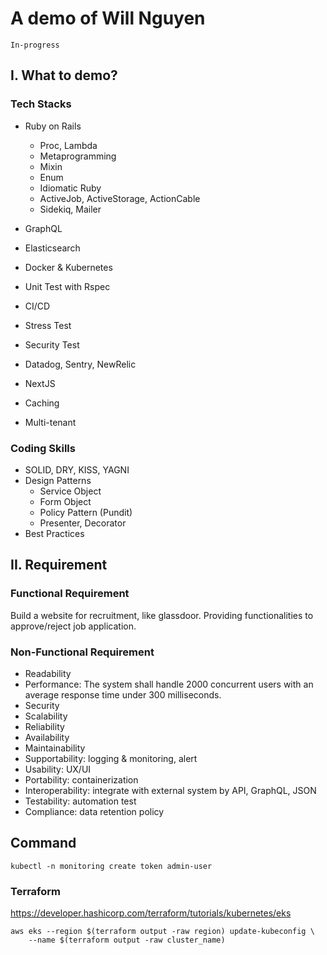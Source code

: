 # A demo of Will Nguyen
`In-progress`

## I. What to demo?
### Tech Stacks
- Ruby on Rails
  - Proc, Lambda
  - Metaprogramming
  - Mixin
  - Enum
  - Idiomatic Ruby
  - ActiveJob, ActiveStorage, ActionCable
  - Sidekiq, Mailer

- GraphQL
- Elasticsearch
- Docker & Kubernetes
- Unit Test with Rspec
- CI/CD
- Stress Test
- Security Test
- Datadog, Sentry, NewRelic
- NextJS
- Caching
- Multi-tenant

### Coding Skills
- SOLID, DRY, KISS, YAGNI
- Design Patterns
  - Service Object
  - Form Object
  - Policy Pattern (Pundit)
  - Presenter, Decorator
- Best Practices

## II. Requirement
### Functional Requirement
Build a website for recruitment, like glassdoor. Providing functionalities to approve/reject job application.
### Non-Functional Requirement
- Readability
- Performance: The system shall handle 2000 concurrent users with an average response time under 300 milliseconds.
- Security
- Scalability
- Reliability
- Availability
- Maintainability
- Supportability: logging & monitoring, alert
- Usability: UX/UI
- Portability: containerization
- Interoperability: integrate with external system by API, GraphQL, JSON
- Testability: automation test
- Compliance: data retention policy

## Command
``` 
kubectl -n monitoring create token admin-user

```

### Terraform
https://developer.hashicorp.com/terraform/tutorials/kubernetes/eks
```
aws eks --region $(terraform output -raw region) update-kubeconfig \
    --name $(terraform output -raw cluster_name)
```
